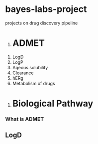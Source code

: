<h1>bayes-labs-project</h1>
projects on  drug discovery pipeline
<!DOCTYPE html>
<html>
  <head>
    <ol>
    <li><h1>ADMET</h1></li>
    </ol>
    <ol>
      <li>LogD</li>
      <li>LogP</li>
      <li>Aqeous solubility</li>
      <li>Clearance</li>
      <li>hERg</li>
      <li>Metabolism of drugs</li>
    </ol>
    <ol>
    <li start="2"><h1>Biological Pathway</h1></li>
     </ol>
  </head>
  <body>
    <h3>What is ADMET</h3>
    <h2>LogD</h2>
  </body>
</html>
